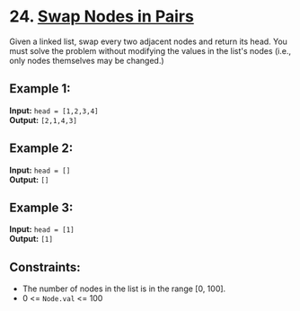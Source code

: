 # 24. [Swap Nodes in Pairs](https://leetcode.com/problems/swap-nodes-in-pairs/description/)

Given a linked list, swap every two adjacent nodes and return its head. You must solve the problem without modifying the values in the list's nodes (i.e., only nodes themselves may be changed.)

## Example 1:
**Input:** `head = [1,2,3,4]`  
**Output:** `[2,1,4,3]`

## Example 2:
**Input:** `head = []`  
**Output:** `[]`

## Example 3:
**Input:** `head = [1]`  
**Output:** `[1]`

## Constraints:
- The number of nodes in the list is in the range [0, 100].
- 0 <= `Node.val` <= 100
